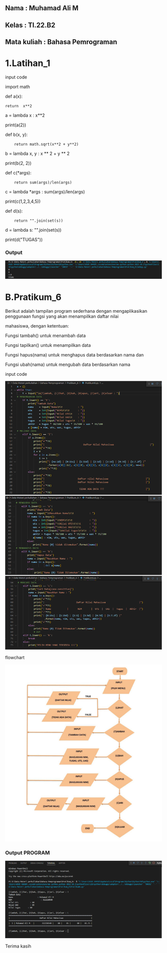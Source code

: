 

## Nama         :   Muhamad Ali M
## Kelas        :   TI.22.B2
## Mata kuliah  :   Bahasa Pemrograman

# 1.Latihan_1

input code

import math

def a(x):

    return  x**2

a = lambda x : x**2

print(a(2))

def b(x, y):

        return math.sqrt(x**2 + y**2)

b = lambda x, y : x ** 2 + y ** 2

print(b(2, 2))

def c(*args):

        return sum(args)/len(args)

c = lambda *args : sum(args)/len(args)

print(c(1,2,3,4,5))

def d(s):

        return "".join(set(s))

d = lambda s: "".join(set(s))

print(d("TUGAS"))

### Output

![img1](SS/Capture1.PNG)

# B.Pratikum_6

Berikut adalah tampilan program sederhana dengan mengaplikasikan penggunaan fungsi yang akan menampilkan daftar nilai

mahasiswa, dengan ketentuan:

Fungsi tambah() untuk menambah data

Fungsi tapilkan() untuk menampilkan data

Fungsi hapus(nama) untuk menghapus data berdasarkan nama dan

Fungsi ubah(nama) untuk mengubah data berdasarkan nama

input code

![img1](SS/SS_A.PNG)
![img1](SS/SS_B.PNG)
![img1](SS/SS_C.PNG)

flowchart

![img1](SS/Flowchart.PNG)

### Output PROGRAM

![img1](SS/Output%20program.PNG)


Terima kasih



